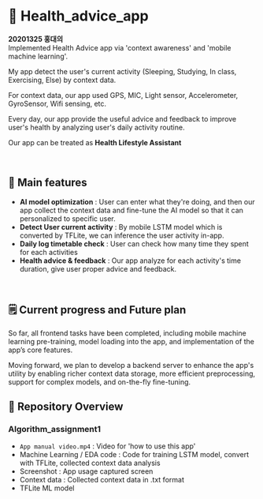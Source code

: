 # 📱 Health_advice_app

**20201325 홍대의**  
Implemented Health Advice app via 'context awareness' and 'mobile machine learning'.

My app detect the user's current activity (Sleeping, Studying, In class, Exercising, Else) by context data.

For context data, our app used GPS, MIC, Light sensor, Accelerometer, GyroSensor, Wifi sensing, etc.

Every day, our app provide the useful advice and feedback to improve user's health by analyzing user's daily activity routine.

Our app can be treated as **Health Lifestyle Assistant**

 <br/>

## 🔧 Main features
- **AI model optimization**
  : User can enter what they're doing, and then our app collect the context data and fine-tune the AI model so that it can personalized to specific user.
- **Detect User current activity**
  : By mobile LSTM model which is converted by TFLite, we can inference the user activity in-app.
- **Daily log timetable check**
  : User can check how many time they spent for each activities
- **Health advice & feedback**
  : Our app analyze for each activity's time duration, give user proper advice and feedback.

 <br/>

## 🗒️ Current progress and Future plan
So far, all frontend tasks have been completed, including mobile machine learning pre-training, model loading into the app, and implementation of the app’s core features.

Moving forward, we plan to develop a backend server to enhance the app's utility by enabling richer context data storage, more efficient preprocessing, support for complex models, and on-the-fly fine-tuning.
 

## 📂 Repository Overview

### Algorithm_assignment1
- `App manual video.mp4`
  : Video for 'how to use this app'
- Machine Learning / EDA code
  : Code for training LSTM model, convert with TFLite, collected context data analysis
- Screenshot
  : App usage captured screen
- Context data
  : Collected context data in .txt format
- TFLite ML model
